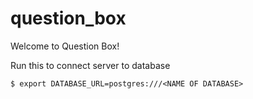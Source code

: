 # question_box
Welcome to Question Box!


Run this to connect server to database
```
$ export DATABASE_URL=postgres:///<NAME OF DATABASE>
```
